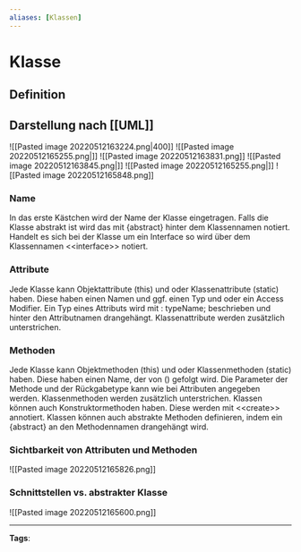 ```yaml
---
aliases: [Klassen]
---
```


# Klasse

## Definition

## Darstellung nach [[UML]]

![[Pasted image 20220512163224.png|400]]
![[Pasted image 20220512165255.png|]]
![[Pasted image 20220512163831.png]]
![[Pasted image 20220512163845.png|]]
![[Pasted image 20220512165255.png|]]
![[Pasted image 20220512165848.png]]

### Name

In das erste Kästchen wird der Name der Klasse eingetragen. Falls die Klasse abstrakt ist wird das mit {abstract} hinter dem Klassennamen notiert. Handelt es sich bei der Klasse um ein Interface so wird über dem Klassennamen <\<interface>\> notiert.

### Attribute

Jede Klasse kann Objektattribute (this) und oder Klassenattribute (static) haben. Diese haben einen Namen und ggf. einen Typ und oder ein Access Modifier. Ein Typ eines Attributs wird mit : typeName; beschrieben und hinter den Attributnamen drangehängt. Klassenattribute werden zusätzlich unterstrichen.

### Methoden

Jede Klasse kann Objektmethoden (this) und oder Klassenmethoden (static) haben. Diese haben einen Name, der von () gefolgt wird. Die Parameter der Methode und der Rückgabetype kann wie bei Attributen angegeben werden. Klassenmethoden werden zusätzlich unterstrichen. Klassen können auch Konstruktormethoden haben. Diese werden mit <\<create\>> annotiert. Klassen können auch abstrakte Methoden definieren, indem ein {abstract} an den Methodennamen drangehängt wird.

### Sichtbarkeit von Attributen und Methoden

![[Pasted image 20220512165826.png]]

### Schnittstellen vs. abstrakter Klasse

![[Pasted image 20220512165600.png]]

---

**Tags**:
